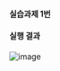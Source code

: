 #### 실습과제 1번
#### 실행 결과
![image](https://github.com/user-attachments/assets/74ef145c-01c0-409a-8014-d9724a127526)
